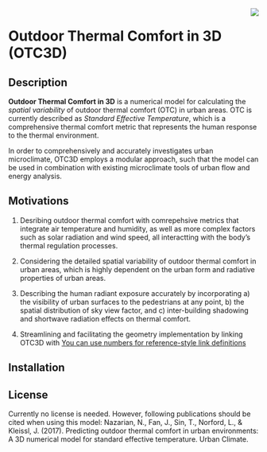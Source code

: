 <img src="icon.png" align="right" />

# Outdoor Thermal Comfort in 3D (OTC3D) 
## Description 
**Outdoor Thermal Comfort in 3D** is a numerical model for calculating the *spatial variability* of outdoor thermal comfort (OTC) in urban areas. OTC is currently described as *Standard Effective Temperature*, which is a comprehensive thermal comfort metric that represents the human response to the thermal environment.

In order to comprehensively and accurately investigates urban microclimate, OTC3D employs a modular approach, such that the model can be used in combination with existing microclimate tools of urban flow and energy analysis. 

## Motivations
1) Desribing outdoor thermal comfort with comrepehsive metrics that integrate air temperature and humidity, as well
as more complex factors such as solar radiation and wind speed, all interactting with the body’s thermal regulation processes.

2) Considering the detailed spatial variability of outdoor thermal comfort in urban areas, which is highly dependent on the urban form and radiative properties of urban areas. 

3) Describing the human radiant exposure accurately by incorporating a) the visibility of urban surfaces to the pedestrians at
any point, b) the spatial distribution of sky view factor, and c) inter-building shadowing and shortwave radiation effects on thermal comfort.

4) Streamlining and facilitating the geometry implementation by linking OTC3D with [You can use numbers for reference-style link definitions](https://github.com/chenkianwee/pyliburo)

## Installation 

## License
Currently no license is needed. However, following publications should be cited when using this model:
Nazarian, N., Fan, J., Sin, T., Norford, L., & Kleissl, J. (2017). Predicting outdoor thermal comfort in urban environments: A 3D numerical model for standard effective temperature. Urban Climate.


